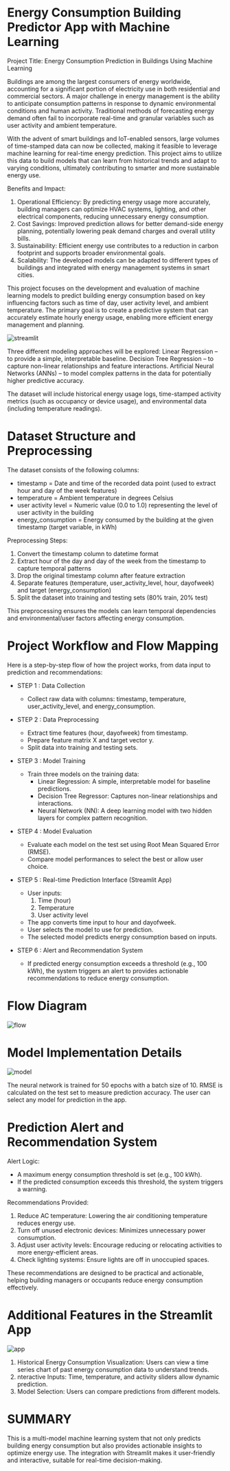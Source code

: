 # Energy Consumption Building Predictor App with Machine Learning

Project Title: Energy Consumption Prediction in Buildings Using Machine Learning

Buildings are among the largest consumers of energy worldwide, accounting for a significant portion of electricity use in both residential and commercial sectors. A major challenge in energy management is the ability to anticipate consumption patterns in response to dynamic environmental conditions and human activity. Traditional methods of forecasting energy demand often fail to incorporate real-time and granular variables such as user activity and ambient temperature.

With the advent of smart buildings and IoT-enabled sensors, large volumes of time-stamped data can now be collected, making it feasible to leverage machine learning for real-time energy prediction. This project aims to utilize this data to build models that can learn from historical trends and adapt to varying conditions, ultimately contributing to smarter and more sustainable energy use.

Benefits and Impact:
1. Operational Efficiency: By predicting energy usage more accurately, building managers can optimize HVAC systems, lighting, and other electrical components, reducing unnecessary energy consumption.
2. Cost Savings: Improved prediction allows for better demand-side energy planning, potentially lowering peak demand charges and overall utility bills.
3. Sustainability: Efficient energy use contributes to a reduction in carbon footprint and supports broader environmental goals.
4. Scalability: The developed models can be adapted to different types of buildings and integrated with energy management systems in smart cities.

This project focuses on the development and evaluation of machine learning models to predict building energy consumption based on key influencing factors such as time of day, user activity level, and ambient temperature. The primary goal is to create a predictive system that can accurately estimate hourly energy usage, enabling more efficient energy management and planning.

![streamlit](https://github.com/Farhan-Fadillah/picture_list/blob/48306e7e53efbc214b167c9a2cf404d6a536fb8a/app%20building%20consump.png)

Three different modeling approaches will be explored:
Linear Regression – to provide a simple, interpretable baseline.
Decision Tree Regression – to capture non-linear relationships and feature interactions.
Artificial Neural Networks (ANNs) – to model complex patterns in the data for potentially higher predictive accuracy.

The dataset will include historical energy usage logs, time-stamped activity metrics (such as occupancy or device usage), and environmental data (including temperature readings). 

# Dataset Structure and Preprocessing

The dataset consists of the following columns:
- timestamp = Date and time of the recorded data point (used to extract hour and day of the week features)
- temperature = Ambient temperature in degrees Celsius
- user activity level = Numeric value (0.0 to 1.0) representing the level of user activity in the building
- energy_consumption = Energy consumed by the building at the given timestamp (target variable, in kWh)

Preprocessing Steps:
1. Convert the timestamp column to datetime format
2. Extract hour of the day and day of the week from the timestamp to capture temporal patterns
3. Drop the original timestamp column after feature extraction
4. Separate features (temperature, user_activity_level, hour, dayofweek) and target (energy_consumption)
5. Split the dataset into training and testing sets (80% train, 20% test)

This preprocessing ensures the models can learn temporal dependencies and environmental/user factors affecting energy consumption.

# Project Workflow and Flow Mapping
Here is a step-by-step flow of how the project works, from data input to prediction and recommendations:

- STEP 1 : Data Collection
  - Collect raw data with columns: timestamp, temperature, user_activity_level, and energy_consumption.
  
- STEP 2 : Data Preprocessing
  - Extract time features (hour, dayofweek) from timestamp.
  - Prepare feature matrix X and target vector y.
  - Split data into training and testing sets.

- STEP 3 : Model Training
  - Train three models on the training data:
    - Linear Regression: A simple, interpretable model for baseline predictions.
    - Decision Tree Regressor: Captures non-linear relationships and interactions.
    - Neural Network (NN): A deep learning model with two hidden layers for complex pattern recognition.
 
- STEP 4 : Model Evaluation
  - Evaluate each model on the test set using Root Mean Squared Error (RMSE).
  - Compare model performances to select the best or allow user choice.

- STEP 5 : Real-time Prediction Interface (Streamlit App)
  - User inputs:
    1. Time (hour)
    2. Temperature
    3. User activity level
  - The app converts time input to hour and dayofweek.
  - User selects the model to use for prediction.
  - The selected model predicts energy consumption based on inputs.

- STEP 6 : Alert and Recommendation System
  - If predicted energy consumption exceeds a threshold (e.g., 100 kWh), the system triggers an alert to provides actionable recommendations to reduce energy consumption.

# Flow Diagram
![flow](https://github.com/Farhan-Fadillah/picture_list/blob/48306e7e53efbc214b167c9a2cf404d6a536fb8a/FLOW%20PROJECT%20ENERGY%20BUILDING.png)

# Model Implementation Details

![model](https://github.com/Farhan-Fadillah/picture_list/blob/48306e7e53efbc214b167c9a2cf404d6a536fb8a/modeling%20for%20energy%20building%20ML.png)

The neural network is trained for 50 epochs with a batch size of 10. RMSE is calculated on the test set to measure prediction accuracy. The user can select any model for prediction in the app.

# Prediction Alert and Recommendation System

Alert Logic:
- A maximum energy consumption threshold is set (e.g., 100 kWh).
- If the predicted consumption exceeds this threshold, the system triggers a warning.

Recommendations Provided:
1.	Reduce AC temperature: Lowering the air conditioning temperature reduces energy use.
2.	Turn off unused electronic devices: Minimizes unnecessary power consumption.
3.	Adjust user activity levels: Encourage reducing or relocating activities to more energy-efficient areas.
4.	Check lighting systems: Ensure lights are off in unoccupied spaces.

These recommendations are designed to be practical and actionable, helping building managers or occupants reduce energy consumption effectively.

# Additional Features in the Streamlit App

![app](https://github.com/Farhan-Fadillah/picture_list/blob/48306e7e53efbc214b167c9a2cf404d6a536fb8a/app%20building%20consump%20result.png)

1. Historical Energy Consumption Visualization: Users can view a time series chart of past energy consumption data to understand trends.
2. nteractive Inputs: Time, temperature, and activity sliders allow dynamic prediction.
3. Model Selection: Users can compare predictions from different models.

# SUMMARY

This is a multi-model machine learning system that not only predicts building energy consumption but also provides actionable insights to optimize energy use. The integration with Streamlit makes it user-friendly and interactive, suitable for real-time decision-making.





